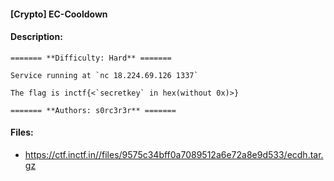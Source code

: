 #### [Crypto] EC-Cooldown  

#### Description:   

```
======= **Difficulty: Hard** =======

Service running at `nc 18.224.69.126 1337`

The flag is inctf{<`secretkey` in hex(without 0x)>}

======= **Authors: s0rc3r3r** =======

```

#### Files:   

* https://ctf.inctf.in//files/9575c34bff0a7089512a6e72a8e9d533/ecdh.tar.gz  
